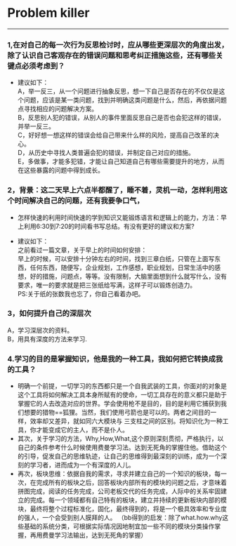 # Problem killer   
***********************************************************************************************************************************
### 1,在对自己的每一次行为反思检讨时，应从哪些更深层次的角度出发，除了认识自己客观存在的错误问题和思考纠正措施这些，还有哪些关键点必须考虑到？  

+ 建议如下：  
A，举一反三，从一个问题进行抽象反思，想一下自己是否存在的不仅仅是这个问题，应该是某一类问题，找到并明确这类问题是什么，然后，再依据问题点寻找相应的问题解决方案。   
B，反思别人犯的错误，从别人的事件里面反思自己是否也会犯这样的错误，并举一反三。    
C，好好想一想这样的错误会给自己带来什么样的风险，提高自己改革的决心。    
D，从历史中寻找人类普遍会犯的错误，并制定自己对应的措施。    
E，多做事，才能多犯错，才能让自己知道自己有哪些需要提升的地方，从而在这些暴露的问题中得到成长。  


### 2，背景：这二天早上六点半都醒了，睡不着，灵机一动，怎样利用这个时间解决自己的问题，还有我要争口气，  
+ 怎样快速的利用时间快速的学到知识又能锻炼语言和逻辑上的能力，方法：早上利用6:30到7:20的时间看书写总结。有没有更好的建议和方案?    
- 建议如下：   
之前看过一篇文章，关于早上的时间如何安排：   
早上的时候，可以安排十分钟左右的时间，找到三章白纸，只管在上面写东西，任何东西，随便写，企业规划，工作感想，职业规划，日常生活中的感想，好的措施，问题点，等等。没有限制，大脑里面想到什么就写什么，没有要求，唯一的要求就是把三张纸给写满，这样子可以锻炼创造力。     
PS:关于纸的张数我也忘了，你自己看着办吧。   


### 3，如何提升自己的深层次   
A，学习深层次的资料。   
B，用具有深度的方法来学习.  
### 4.学习的目的是掌握知识，他是我的一种工具，我如何把它转换成我的工具？   
+ 明确一个前提，一切学习的东西都只是一个自我武装的工具，你面对的对象是这个工具将如何解决工具本身所赋有的使命，一切工具存在的意义都只是助于掌握它的人去改造对应的世界。学会使用枪不是目的，目的是利用它捕获到我们想要的猎物==狐狸。当然，我们使用弓箭也是可以的。两者之间目的一样，效率却又差异，就如同六大模块与 三支柱之间的区别。将知识化为一种工具，你才能变成它的主人，而不是仆人。   
+ 其次，关于学习的方法，Why,How,What,这个原则深刻贯彻，严格执行，以自己的条件参考什么时候使用费曼学习法。达到无死角的掌握住他。借助这个的引导，促发自己的思维轨迹，让自己的思维得到最深刻的训练，成为一个深刻的学习者，进而成为一个有深度的人儿。       
+ 再次，板块思维：依据自我的需求，寻求并建立自己的一个知识的板块，每一次，在完成所有的板块之后，回答板块内部所有的模块的问题之后，才意味着拼图完成，阅读的任务完成，公司老板交代的任务完成，人际中的关系牢固建立的完成。每一个领域都有自己特有的板块，建立并持续的更新板块内部的模块，最终将整个过程标准化，固化，最终得到的，将是一个极具效率和专业度的强人，一个会受到别人膜拜的人。  （bb得到的启发：除了what.how.why这些基础的系统分类，可根据实际情况因地制宜加一些不同的模块分类操作掌握，再用费曼学习法输出，达到无死角的掌握）

